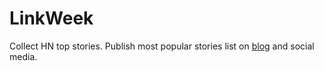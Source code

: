 # LinkWeek
Collect HN top stories. Publish most popular stories list on [blog](https://dmasior.com) and social media.
